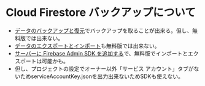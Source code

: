# Cloud Firestore バックアップについて
- [データのバックアップと復元](https://firebase.google.com/docs/firestore/backups?hl=ja)でバックアップを取ることが出来る。但し、無料版では出来ない。
- [データのエクスポートとインポート](https://firebase.google.com/docs/firestore/manage-data/export-import?hl=ja#gcloud_3)も無料版では出来ない。
- [サーバーに Firebase Admin SDK を追加する](https://firebase.google.com/docs/admin/setup?hl=ja)で、無料版でインポートとエクスポートは可能かも。
- 但し、プロジェクトの設定でオーナー以外「サービス アカウント」タブがないためserviceAccountKey.jsonを出力出来ないためSDKも使えない。


